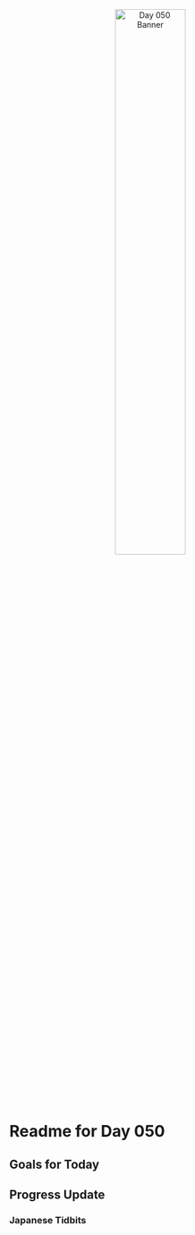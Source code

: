 <div align="center">
 <img src="../../Images/image_050.jpg" alt="Day 050 Banner" width="50%">
</div>

# Readme for Day 050

## Goals for Today

## Progress Update

### Japanese Tidbits

